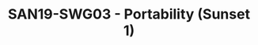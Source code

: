 ---
categories:
- san19
description: Abstraction layer to centralize everything a partner may need to customize
  in order to have OP-TEE running
image:
  featured: 'true'
  path: /assets/images/featured-images/san19/SAN19-SWG03.png
session_attendee_num: '7'
session_id: SAN19-SWG03
session_room: Developers Rooms
session_slot:
  end_time: '2019-09-25 12:00:00'
  start_time: '2019-09-25 11:40:00'
session_speakers:
- speaker_bio: Joakim has been a Linux user for about 15 years where he spent most
    of the time in his professional career working with security for embedded devices.
    The last five years he has been heading Security Working Group in Linaro who are
    working with various upstream projects related to Security where OP-TEE is one
    of the key projects for that group.
  speaker_company: Linaro
  speaker_image: /assets/images/speakers/san19/joakim-bech.jpg
  speaker_location: Sweden
  speaker_name: Joakim Bech
  speaker_position: Principal Engineer Security
  speaker_url: http://joakimbech.com
  speaker_username: joakim.bech
session_track: Security
tag: session
tags:
- Linux Kernel
- ' 96Boards'
title: SAN19-SWG03 - Portability (Sunset 1)
---